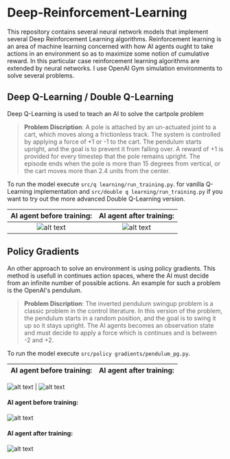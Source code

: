 # Deep-Reinforcement-Learning

This repository contains several neural network models that implement several Deep Reinforcement Learning algorithms. Reinforcement learning is an area of machine learning concerned with how AI agents ought to take actions in an environment so as to maximize some notion of cumulative reward. In this particular case reinforcement learning algorithms are extended by neural networks. I use OpenAI Gym simulation environments to solve several problems. 

## Deep Q-Learning / Double Q-Learning

Deep Q-Learning is used to teach an AI to solve the cartpole problem


> **Problem Discription**: A pole is attached by an un-actuated joint to a cart, which moves along a frictionless track. The system is controlled by applying a force of +1 or -1 to the cart. The pendulum starts upright, and the goal is to prevent it from falling over. A reward of +1 is provided for every timestep that the pole remains upright. The episode ends when the pole is more than 15 degrees from vertical, or the cart moves more than 2.4 units from the center.

To run the model execute `src/q learning/run_training.py`. for vanilla Q-Learning implementation and `src/double q learning/run_training.py` if you want to try out the more advanced Double Q-Learning version.


AI agent before training:            |  AI agent after training:
:-------------------------:|:-------------------------:
![alt text](https://github.com/artem-oppermann/Deep-Reinforcement-Learning/blob/master/gif%20samples/cartpole_before.gif)  |  ![alt text](https://github.com/artem-oppermann/Deep-Reinforcement-Learning/blob/master/gif%20samples/cartpole_after4.gif)



## Policy Gradients

An other approach to solve an environment is using policy gradients. This method is usefull in continues action spaces, where the AI must decide from an infinite number of possible actions. An example for such a problem is the OpenAI's pendulum.

> **Problem Discription**: The inverted pendulum swingup problem is a classic problem in the control literature. In this version of the problem, the pendulum starts in a random position, and the goal is to swing it up so it stays upright. The AI agents becomes an observation state and must decide to apply a force which is continues and is between -2 and +2.

To run the model execute `src/policy gradients/pendulum_pg.py`. 

AI agent before training:            |  AI agent after training:
:-------------------------:|:-------------------------:
![alt text](https://github.com/artem-oppermann/Deep-Reinforcement-Learning/blob/master/gif%20samples/pendulum_before.gif)
  |  ![alt text](https://github.com/artem-oppermann/Deep-Reinforcement-Learning/blob/master/gif%20samples/pendulum_after.gif)

#### AI agent before training:

![alt text](https://github.com/artem-oppermann/Deep-Reinforcement-Learning/blob/master/gif%20samples/pendulum_before.gif)

#### AI agent after training:

![alt text](https://github.com/artem-oppermann/Deep-Reinforcement-Learning/blob/master/gif%20samples/pendulum_after.gif)


